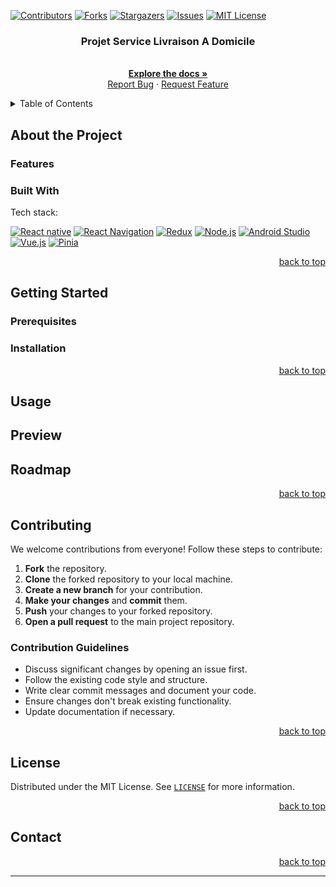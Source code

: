 <!--suppress ALL, HtmlUnknownAnchorTarget -->
<a id="readme-top"></a>

[![Contributors][contributors-shield]][contributors-url]
[![Forks][forks-shield]][forks-url]
[![Stargazers][stars-shield]][stars-url]
[![Issues][issues-shield]][issues-url]
[![MIT License][license-shield]][license-url]

<h3 align="center">Projet Service Livraison A Domicile</h3>



<div align="center">
  <p>
    <br />
    <a href="https://github.com/Gabann/Projet-Service-Livraison-A-Domicile/tree/main/Documentation"><strong>Explore the docs »</strong></a>
    <br />
    <a href="https://github.com/gabann/Projet-Service-Livraison-A-Domicile/issues">Report Bug</a>
    ·
    <a href="https://github.com/gabann/Projet-Service-Livraison-A-Domicile/issues">Request Feature</a>
  </p>
</div>



<!-- TABLE OF CONTENTS -->
<details>
  <summary>Table of Contents</summary>
  <ol>
    <li>
      <a href="#about-the-project">About The Project</a>
      <ul>
        <li><a href="#built-with">Built With</a></li>
      </ul>
    </li>
    <li>
      <a href="#getting-started">Getting Started</a>
      <ul>
        <li><a href="#prerequisites">Prerequisites</a></li>
        <li><a href="#installation">Installation</a></li>
      </ul>
    </li>
    <li><a href="#usage">Usage</a></li>
    <li><a href="#preview">Preview</a></li>
    <li><a href="#roadmap">Roadmap</a></li>
    <li><a href="#contributing">Contributing</a></li>
    <li><a href="#license">License</a></li>
    <li><a href="#contact">Contact</a></li>
  </ol>
</details>

<!-- ABOUT THE PROJECT -->

## About the Project

### Features

### Built With

Tech stack:

[![React native][ReactNativeBadge]][ReactNativeUrl]
[![React Navigation][ReactNavigationBadge]][ReactNavigationUrl]
[![Redux][ReduxBadge]][ReduxUrl]
[![Node.js][NodeBadge]][NodeUrl]
[![Android Studio][AndroidStudioBadge]][AndroidStudioUrl]
[![Vue.js][VueBadge]][VueUrl]
[![Pinia][PiniaBadge]][PiniaUrl]



<div align="right"><a href="#readme-top">back to top</a></div>


<!-- GETTING STARTED -->

## Getting Started

### Prerequisites

### Installation

<div align="right"><a href="#readme-top">back to top</a></div>



<!-- USAGE EXAMPLES -->

## Usage

<!-- PREVIEW -->

## Preview

<!-- ROADMAP -->

## Roadmap

[//]: # (- [ ] Feature)

[//]: # (    - [ ] Nested Feature)

<div align="right"><a href="#readme-top">back to top</a></div>



<!-- CONTRIBUTING -->

## Contributing

We welcome contributions from everyone! Follow these steps to contribute:

1. **Fork** the repository.
2. **Clone** the forked repository to your local machine.
3. **Create a new branch** for your contribution.
4. **Make your changes** and **commit** them.
5. **Push** your changes to your forked repository.
6. **Open a pull request** to the main project repository.

### Contribution Guidelines

- Discuss significant changes by opening an issue first.
- Follow the existing code style and structure.
- Write clear commit messages and document your code.
- Ensure changes don't break existing functionality.
- Update documentation if necessary.

<div align="right"><a href="#readme-top">back to top</a></div>

<!-- LICENSE -->

## License

Distributed under the MIT License. See [`LICENSE`](https://github.com/Gabann/Projet-Service-Livraison-A-Domicile/blob/main/LICENSE) for more
information.

<div align="right"><a href="#readme-top">back to top</a></div>


<!-- CONTACT -->

## Contact

<div align="right"><a href="#readme-top">back to top</a></div>


---------------------------------------------------------------

[ReactBadge]: https://img.shields.io/badge/React-61DAFB?logo=react&logoColor=000&style=for-the-badge

[ReactUrl]: https://react.dev/

[ReactNativeBadge]: https://img.shields.io/badge/ReactNative-61DAFB?logo=react&logoColor=000&style=for-the-badge

[ReactNativeUrl]: https://reactnative.dev/

[ReduxBadge]: https://img.shields.io/badge/Redux-764ABC?logo=redux&logoColor=white&style=for-the-badge

[ReduxUrl]: https://redux.js.org/

[AndroidStudioBadge]: https://img.shields.io/badge/AndroidStudio-3DDC84?logo=android-studio&logoColor=white&style=for-the-badge

[AndroidStudioUrl]: https://developer.android.com/studio

[NodeBadge]: https://img.shields.io/badge/Node.js-339933?logo=node.js&logoColor=white&style=for-the-badge

[NodeUrl]: https://nodejs.org/

[ReactNavigationBadge]: https://img.shields.io/badge/ReactNavigation-000?logo=react&logoColor=61DAFB&style=for-the-badge

[ReactNavigationUrl]: https://reactnavigation.org/

[repo-link]: https://github.com/Gabann/Projet-Service-Livraison-A-Domicile

[contributors-shield]: https://img.shields.io/github/contributors/gabann/Projet-Service-Livraison-A-Domicile.svg?style=for-the-badge

[contributors-url]: https://github.com/gabann/Projet-Service-Livraison-A-Domicile/graphs/contributors

[forks-shield]: https://img.shields.io/github/forks/gabann/Projet-Service-Livraison-A-Domicile.svg?style=for-the-badge

[forks-url]: https://github.com/gabann/Projet-Service-Livraison-A-Domicile/network/members

[stars-shield]: https://img.shields.io/github/stars/gabann/Projet-Service-Livraison-A-Domicile.svg?style=for-the-badge

[stars-url]: https://github.com/gabann/Projet-Service-Livraison-A-Domicile/stargazers

[issues-shield]: https://img.shields.io/github/issues/gabann/Projet-Service-Livraison-A-Domicile.svg?style=for-the-badge

[issues-url]: https://github.com/Gabann/Projet-Service-Livraison-A-Domicile/issues

[license-shield]: https://img.shields.io/github/license/gabann/Projet-Service-Livraison-A-Domicile.svg?style=for-the-badge

[license-url]: https://github.com/Gabann/Projet-Service-Livraison-A-Domicile/blob/main/LICENSE

[VueBadge]: https://img.shields.io/badge/Vue.js-35495E?style=for-the-badge&logo=vue.js&logoColor=4FC08D

[VueUrl]: https://vuejs.org/

[PiniaBadge]: https://img.shields.io/badge/Pinia-35495E?style=for-the-badge&logo=vue.js&logoColor=4FC08D&color=FDDA0D

[PiniaUrl]: https://pinia.vuejs.org/
